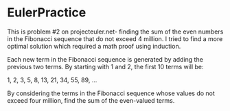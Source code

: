 # EulerPractice

This is problem #2 on projecteuler.net- finding the sum of the even numbers in the Fibonacci sequence that do not exceed 4 million. I tried to find a more optimal solution which required a math proof using induction.

Each new term in the Fibonacci sequence is generated by adding the previous two terms. By starting with 1 and 2, the first 10 terms will be:

1, 2, 3, 5, 8, 13, 21, 34, 55, 89, ...

By considering the terms in the Fibonacci sequence whose values do not exceed four million, find the sum of the even-valued terms.
